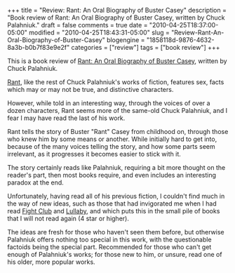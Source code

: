 +++
title = "Review: Rant: An Oral Biography of Buster Casey"
description = "Book review of Rant: An Oral Biography of Buster Casey, written by Chuck Palahniuk."
draft = false
comments = true
date = "2010-04-25T18:37:00-05:00"
modified = "2010-04-25T18:43:31-05:00"
slug = "Review-Rant-An-Oral-Biography-of-Buster-Casey"
blogengine = "1858118d-9876-4632-8a3b-b0b7f83e9e2f"
categories = ["review"]
tags = ["book review"]
+++

<div class="note">
<p>This is a book review of <a href="http://www.amazon.com/dp/0307275833?tag=strivinglifen-20">Rant: An Oral Biography of Buster Casey</a>, written by Chuck Palahniuk.</p>
</div>
<p><a href="http://www.amazon.com/dp/0307275833?tag=strivinglifen-20">Rant</a>, like the rest of Chuck Palahniuk's works of fiction, features sex, facts which may or may not be true, and distinctive characters.</p>
<p>However, while told in an interesting way, through the voices of over a dozen characters, Rant seems more of the same-old Chuck Palahniuk, and I fear I may have read the last of his work.</p>
<p>Rant tells the story of Buster "Rant" Casey from childhood on, through those who knew him by some means or another. While initially hard to get into, because of the many voices telling the story, and how some parts seem irrelevant, as it progresses it becomes easier to stick with it.</p>
<p>The story certainly reads like Palahniuk, requiring a bit more thought on the reader's part, then most books require, and even includes an interesting paradox at the end.</p>
<p>Unfortunately, having read all of his previous fiction, I couldn't find much in the way of new ideas, such as those that had invigorated me when I had read <a href="http://www.amazon.com/dp/0393327345?tag=strivinglifen-20">Fight Club</a> and <a href="http://www.amazon.com/dp/0385722192?tag=strivinglifen-20">Lullaby</a>, and which puts this in the small pile of books that I will not read again (4 star or higher).</p>
<p>The ideas are fresh for those who haven't seen them before, but otherwise Palahniuk offers nothing too special in this work, with the questionable factoids being the special part. Recommended for those who can't get enough of Palahniuk's works; for those new to him, or unsure, read one of his older, more popular works.</p>
